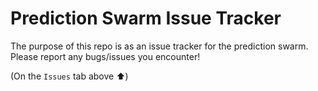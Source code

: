 # Prediction Swarm Issue Tracker

The purpose of this repo is as an issue tracker for the prediction swarm.
Please report any bugs/issues you encounter!

(On the `Issues` tab above ⬆️)
